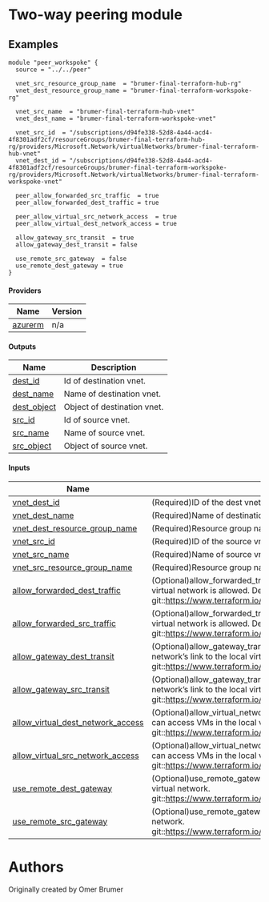 <!-- BEGIN_TF_DOCS -->

# Two-way peering module

## Examples
```hcl
module "peer_workspoke" {
  source = "../../peer"

  vnet_src_resource_group_name  = "brumer-final-terraform-hub-rg"
  vnet_dest_resource_group_name = "brumer-final-terraform-workspoke-rg"

  vnet_src_name  = "brumer-final-terraform-hub-vnet"
  vnet_dest_name = "brumer-final-terraform-workspoke-vnet"

  vnet_src_id  = "/subscriptions/d94fe338-52d8-4a44-acd4-4f8301adf2cf/resourceGroups/brumer-final-terraform-hub-rg/providers/Microsoft.Network/virtualNetworks/brumer-final-terraform-hub-vnet"
  vnet_dest_id = "/subscriptions/d94fe338-52d8-4a44-acd4-4f8301adf2cf/resourceGroups/brumer-final-terraform-workspoke-rg/providers/Microsoft.Network/virtualNetworks/brumer-final-terraform-workspoke-vnet"

  peer_allow_forwarded_src_traffic  = true
  peer_allow_forwarded_dest_traffic = true

  peer_allow_virtual_src_network_access  = true
  peer_allow_virtual_dest_network_access = true

  allow_gateway_src_transit  = true
  allow_gateway_dest_transit = false

  use_remote_src_gateway  = false
  use_remote_dest_gateway = true
}
```

#### Providers

| Name | Version |
|------|---------|
| <a name="provider_azurerm"></a> [azurerm](#provider\_azurerm) | n/a |

#### Outputs

| Name | Description |
|------|-------------|
| <a name="output_dest_id"></a> [dest\_id](#output\_dest\_id) | Id of destination vnet. |
| <a name="output_dest_name"></a> [dest\_name](#output\_dest\_name) | Name of destination vnet. |
| <a name="output_dest_object"></a> [dest\_object](#output\_dest\_object) | Object of destination vnet. |
| <a name="output_src_id"></a> [src\_id](#output\_src\_id) | Id of source vnet. |
| <a name="output_src_name"></a> [src\_name](#output\_src\_name) | Name of source vnet. |
| <a name="output_src_object"></a> [src\_object](#output\_src\_object) | Object of source vnet. |

#### Inputs

| Name | Description | Type | Default | Required |
|------|-------------|------|---------|:--------:|
| <a name="input_vnet_dest_id"></a> [vnet\_dest\_id](#input\_vnet\_dest\_id) | (Required)ID of the dest vnet to peer. | `string` | n/a | yes |
| <a name="input_vnet_dest_name"></a> [vnet\_dest\_name](#input\_vnet\_dest\_name) | (Required)Name of destination vnet to peer. | `string` | n/a | yes |
| <a name="input_vnet_dest_resource_group_name"></a> [vnet\_dest\_resource\_group\_name](#input\_vnet\_dest\_resource\_group\_name) | (Required)Resource group name of the destination vnet. | `string` | n/a | yes |
| <a name="input_vnet_src_id"></a> [vnet\_src\_id](#input\_vnet\_src\_id) | (Required)ID of the source vnet to peer. | `string` | n/a | yes |
| <a name="input_vnet_src_name"></a> [vnet\_src\_name](#input\_vnet\_src\_name) | (Required)Name of source vnet to peer. | `string` | n/a | yes |
| <a name="input_vnet_src_resource_group_name"></a> [vnet\_src\_resource\_group\_name](#input\_vnet\_src\_resource\_group\_name) | (Required)Resource group name of the source vnet. | `string` | n/a | yes |
| <a name="input_allow_forwarded_dest_traffic"></a> [allow\_forwarded\_dest\_traffic](#input\_allow\_forwarded\_dest\_traffic) | (Optional)allow\_forwarded\_traffic for the dest vnet to peer. Controls if forwarded traffic from VMs in the remote virtual network is allowed. Defaults to false. git::https://www.terraform.io/docs/providers/azurerm/r/virtual_network_peering.html#allow_forwarded_traffic. | `bool` | `false` | no |
| <a name="input_allow_forwarded_src_traffic"></a> [allow\_forwarded\_src\_traffic](#input\_allow\_forwarded\_src\_traffic) | (Optional)allow\_forwarded\_traffic for the src vnet to peer. Controls if forwarded traffic from VMs in the remote virtual network is allowed. Defaults to false. git::https://www.terraform.io/docs/providers/azurerm/r/virtual_network_peering.html#allow_forwarded_traffic. | `bool` | `false` | no |
| <a name="input_allow_gateway_dest_transit"></a> [allow\_gateway\_dest\_transit](#input\_allow\_gateway\_dest\_transit) | (Optional)allow\_gateway\_transit for the dest vnet to peer. Controls gatewayLinks can be used in the remote virtual network’s link to the local virtual network. git::https://www.terraform.io/docs/providers/azurerm/r/virtual_network_peering.html#allow_gateway_transit. | `bool` | `true` | no |
| <a name="input_allow_gateway_src_transit"></a> [allow\_gateway\_src\_transit](#input\_allow\_gateway\_src\_transit) | (Optional)allow\_gateway\_transit for the src vnet to peer. Controls gatewayLinks can be used in the remote virtual network’s link to the local virtual network. git::https://www.terraform.io/docs/providers/azurerm/r/virtual_network_peering.html#allow_gateway_transit. | `bool` | `true` | no |
| <a name="input_allow_virtual_dest_network_access"></a> [allow\_virtual\_dest\_network\_access](#input\_allow\_virtual\_dest\_network\_access) | (Optional)allow\_virtual\_network\_access for the dest vnet to peer. Controls if the VMs in the remote virtual network can access VMs in the local virtual network. Defaults to false. git::https://www.terraform.io/docs/providers/azurerm/r/virtual_network_peering.html#allow_virtual_network_access. | `bool` | `false` | no |
| <a name="input_allow_virtual_src_network_access"></a> [allow\_virtual\_src\_network\_access](#input\_allow\_virtual\_src\_network\_access) | (Optional)allow\_virtual\_network\_access for the src vnet to peer. Controls if the VMs in the remote virtual network can access VMs in the local virtual network. Defaults to false. git::https://www.terraform.io/docs/providers/azurerm/r/virtual_network_peering.html#allow_virtual_network_access. | `bool` | `false` | no |
| <a name="input_use_remote_dest_gateway"></a> [use\_remote\_dest\_gateway](#input\_use\_remote\_dest\_gateway) | (Optional)use\_remote\_gateway for the dest vnet to peer. Controls if remote gateways can be used on the local virtual network. git::https://www.terraform.io/docs/providers/azurerm/r/virtual_network_peering.html#use_remote_gateways. | `bool` | `false` | no |
| <a name="input_use_remote_src_gateway"></a> [use\_remote\_src\_gateway](#input\_use\_remote\_src\_gateway) | (Optional)use\_remote\_gateway for the src vnet to peer. Controls if remote gateways can be used on the local virtual network. git::https://www.terraform.io/docs/providers/azurerm/r/virtual_network_peering.html#use_remote_gateways. | `bool` | `false` | no |



# Authors
Originally created by Omer Brumer
<!-- END_TF_DOCS -->